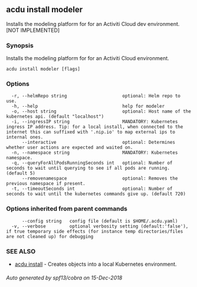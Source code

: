 ## acdu install modeler

Installs the modeling platform for for an Activiti Cloud dev environment. [NOT IMPLEMENTED]

### Synopsis

Installs the modeling platform for for an Activiti Cloud environment.

```
acdu install modeler [flags]
```

### Options

```
  -r, --helmRepo string                     optional: Helm repo to use.
  -h, --help                                help for modeler
  -o, --host string                         optional: Host name of the kubernetes api. (default "localhost")
  -i, --ingressIP string                    MANDATORY: Kubernetes ingress IP address. Tip: for a local install, when connected to the internet this can suffixed with '.nip.io' to map external ips to internal ones.
      --interactive                         optional: Determines whether user actions are expected and waited on.
  -n, --namespace string                    MANDATORY: Kubernetes namespace.
  -q, --queryForAllPodsRunningSeconds int   optional: Number of seconds to wait until querying to see if all pods are running. (default 5)
      --removenamespace                     optional: Removes the previous namespace if present.
  -t, --timeoutSeconds int                  optional: Number of seconds to wait until the kubernetes commands give up. (default 720)
```

### Options inherited from parent commands

```
      --config string   config file (default is $HOME/.acdu.yaml)
  -v, --verbose         optional verbosity setting (default:'false'), if true temporary side effects (for instance temp directories/files are not cleaned up) for debugging
```

### SEE ALSO

* [acdu install](acdu_install.md)	 - Creates objects into a local Kubernetes environment.

###### Auto generated by spf13/cobra on 15-Dec-2018

